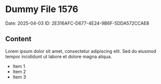# Dummy File 1576

Date: 2025-04-03
ID: 2E316AFC-D677-4E24-9B6F-5DDA572CCAE8

## Content

Lorem ipsum dolor sit amet, consectetur adipiscing elit.
Sed do eiusmod tempor incididunt ut labore et dolore magna aliqua.

* Item 1
* Item 2
* Item 3


